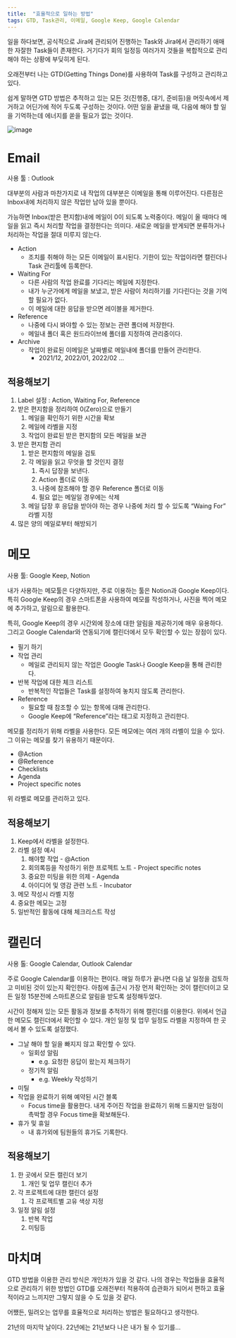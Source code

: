 ```yaml
---
title:  "효율적으로 일하는 방법"
tags: GTD, Task관리, 이메일, Google Keep, Google Calendar
---
```


일을 하다보면, 공식적으로 Jira에 관리되어 진행하는 Task와 Jira에서 관리하기 애매한 자잘한 Task들이 존재한다. 거기다가 회의 일정등 여러가지 것들을 복합적으로 관리해야 하는 상황에 부딪히게 된다.

오래전부터 나는 GTD(Getting Things Done)를 사용하여 Task를 구성하고 관리하고 있다.

쉽게 말하면 GTD 방법은 추적하고 있는 모든 것(진행중, 대기, 준비등)을 머릿속에서 제거하고 어딘가에 적어 두도록 구성하는 것이다. 어떤 일을 끝냈을 때, 다음에 해야 할 일을 기억하는데 에너지를 쏟을 필요가 없는 것이다.

![image](https://user-images.githubusercontent.com/111643/147797648-6f11c5b5-5db9-412e-9069-ca41e953e3b4.png)


# Email

사용 툴 : Outlook

대부분의 사람과 마찬가지로 내 작업의 대부분은 이메일을 통해 이루어진다. 다른점은 Inbox내에 처리하지 않은 작업만 남아 있을 뿐이다.

가능하면 Inbox(받은 편지함)내에 메일이 0이 되도록 노력중이다. 메일이 올 때마다 메일을 읽고 즉시 처리할 작업을 결정한다는 의미다. 새로운 메일을 받게되면 분류하거나 처리하는 작업을 절대 미루지 않는다.

- Action
    - 조치를 취해야 하는 모든 이메일이 표시된다. 기한이 있는 작업이라면 캘린더나 Task 관리툴에 등록한다.
- Waiting For
    - 다른 사람의 작업 완료를 기다리는 메일에 지정한다.
    - 내가 누군가에게 메일을 보냈고, 받은 사람이 처리하기를 기다린다는 것을 기억할 필요가 없다.
    - 이 메일에 대한 응답을 받으면 레이블을 제거한다.
- Reference
    - 나중에 다시 봐야할 수 있는 정보는 관련 폴더에 저장한다.
    - 메일내 폴더 혹은 원드라이브에 폴더를 지정하여 관리중이다.
- Archive
    - 작업이 완료된 이메일은 날짜별로 메일내에 폴더를 만들어 관리한다.
        - 2021/12, 2022/01, 2022/02 ...

## 적용해보기

1. Label 설정 : Action, Waiting For, Reference
2. 받은 편지함을 정리하여 0(Zero)으로 만들기
    1. 메일을 확인하기 위한 시간을 확보
    2. 메일에 라벨을 지정
    3. 작업이 완료된 받은 편지함의 모든 메일을 보관
3. 받은 편지함 관리
    1. 받은 편지함의 메일을 검토
    2. 각 메일을 읽고 무엇을 할 것인지 결정
        1. 즉시 답장을 보낸다.
        2. Action 폴더로 이동
        3. 나중에 참조해야 할 경우 Reference 폴더로 이동
        4. 필요 없는 메일일 경우에는 삭제
    3. 메일 답장 후 응답을 받아야 하는 경우 나중에 처리 할 수 있도록 “Waing For” 라벨 지정
4. 많은 양의 메일로부터 해방되기

# 메모

사용 툴: Google Keep, Notion

내가 사용하는 메모툴은 다양하지만, 주로 이용하는 툴은 Notion과 Google Keep이다. 특히 Google Keep의 경우 스마트폰을 사용하여 메모를 작성하거나, 사진을 찍어 메모에 추가하고, 알림으로 활용한다.

특히, Google Keep의 경우 시간외에 장소에 대한 알림을 제공하기에 매우 유용하다. 그리고 Google Calendar와 연동되기에 캘린더에서 모두 확인할 수 있는 장점이 있다.

- 필기 하기
- 작업 관리
    - 메일로 관리되지 않는 작업은 Google Task나 Google Keep을 통해 관리한다.
- 반복 작업에 대한 체크 리스트
    - 반복적인 작업들은 Task를 설정하여 놓치지 않도록 관리한다.
- Reference
    - 필요할 때 참조할 수 있는 항목에 대해 관리한다.
    - Google Keep에 “Reference”라는 태그로 지정하고 관리한다.

메모를 정리하기 위해 라벨을 사용한다. 모든 메모에는 여러 개의 라벨이 있을 수 있다. 그 이유는 메모를 찾기 유용하기 때문이다.

- @Action
- @Reference
- Checklists
- Agenda
- Project specific notes

위 라벨로 메모를 관리하고 있다.

## 적용해보기

1. Keep에서 라벨을 설정한다.
2. 라벨 설정 예시
    1. 해야할 작업 - @Action
    2. 회의록등을 작성하기 위한 프로젝트 노트 - Project specific notes
    3. 중요한 미팅을 위한 의제 - Agenda
    4. 아이디어 및 영감 관련 노트 - Incubator
3. 메모 작성시 라벨 지정
4. 중요한 메모는 고정
5. 일반적인 활동에 대해 체크리스트 작성

# 캘린더

사용 톨: Google Calendar, Outlook Calendar

주로 Google Calendar를 이용하는 편이다. 매일 하루가 끝나면 다음 날 일정을 검토하고 미비된 것이 있는지 확인한다. 아침에 출근시 가장 먼저 확인하는 것이 캘린더이고 모든 일정 15분전에 스마트폰으로 알림을 받도록 설정해두었다.

시간이 정해져 있는 모든 활동과 정보를 추적하기 위해 캘린더를 이용한다. 위에서 언급한 메모도 캘린더에서 확인할 수 있다. 개인 일정 및 업무 일정도 라벨을 지정하여 한 곳에서 볼 수 있도록 설정했다.

- 그날 해야 할 일을 빠지지 않고 확인할 수 있다.
    - 일회성 알림
        - e.g. 요청한 응답이 왔는지 체크하기
    - 정기적 알림
        - e.g. Weekly 작성하기
- 미틸
- 작업을 완료하기 위해 예약된 시간 블록
    - Focus time을 활용한다. 내게 주어진 작업을 완료하기 위해 드물지만 일정이 촉박할 경우 Focus time을 확보해둔다.
- 휴가 및 휴일
    - 내 휴가외에 팀원들의 휴가도 기록한다.

## 적용해보기

1. 한 곳에서 모든 캘린더 보기
    1. 개인 및 업무 캘린더 추가
2. 각 프로젝트에 대한 캘린더 설정
    1. 각 프로젝트별 고유 색상 지정
3. 일정 알림 설정
    1. 반복 작업
    2. 미팅등

# 마치며

GTD 방법을 이용한 관리 방식은 개인차가 있을 것 같다. 나의 경우는 작업들을 효율적으로 관리하기 위한 방법인 GTD를 오래전부터 적용하여 습관화가 되어서 편하고 효율적이라고 느끼지만 그렇지 않을 수 도 있을 것 같다.

어쨌든, 밀려오는 업무를 효율적으로 처리하는 방법은 필요하다고 생각한다. 

21년의 마지막 날이다. 22년에는 21년보다 나은 내가 될 수 있기를...
